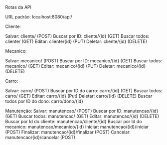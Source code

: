 Rotas da API

URL padrão: localhost:8080/api/

Cliente:

Salvar: cliente/ (POST)
Buscar por ID: cliente/{id} (GET)
Buscar todos: cliente/ (GET)
Editar: cliente/{id} (PUT)
Deletar: cliente/{id} (DELETE)

Mecanico:

Salvar: mecanico/ (POST)
Buscar por ID: mecanico/{id} (GET)
Buscar todos: mecanico/ (GET)
Editar: mecanico/{id} (PUT)
Deletar: mecanico/{id} (DELETE)

Carro:

Salvar: carro/ (POST)
Buscar por ID do carro: carro/{id} (GET)
Buscar todos: carro/ (GET)
Editar: carro/{id} (Put)
Deletar: carro/{id} (DELETE)
Buscar todos por ID do dono: carro/dono/{id}

Manutenção:
Salvar: manutencao/ (POST)
Buscar por ID: manutencao/{id} (GET)
Buscar todos: manutencao/ (GET)
Editar: manutencao/{id} (DELETE)
Buscar por Id do cliente: manutencao/cliente/{id}
Buscar por Id do mecanico: manutencao/mecanico/{id}
Iniciar: manutencao/{id}/iniciar (POST)
Finalizar: manutencao/{id}/finalizar (POST)
Cancelar: manutencao/{id}/cancelar (POST)